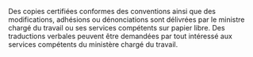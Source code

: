 Des copies certifiées conformes des conventions ainsi que des modifications, adhésions ou dénonciations sont délivrées par le ministre chargé du travail ou ses services compétents sur papier libre.
Des traductions verbales peuvent être demandées par tout intéressé aux services compétents du ministère chargé du travail.